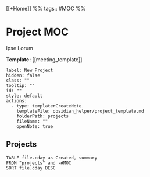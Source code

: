 [[+Home]] %% tags:: #MOC %% 

# Project MOC
Ipse Lorum

**Template:** [[meeting_template]]

```meta-bind-button
label: New Project
hidden: false
class: ""
tooltip: ""
id: ""
style: default
actions:
  - type: templaterCreateNote
    templateFile: obsidian_helper/project_template.md
    folderPath: projects
    fileName: ""
    openNote: true

```
## Projects

```dataview
TABLE file.cday as Created, summary
FROM "projects" and -#MOC
SORT file.cday DESC
```

